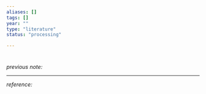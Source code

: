 ```yaml
---
aliases: []
tags: []
year: ""
type: "literature"
status: "processing"

---
```


#  
_previous note:_

---

_reference:_ 